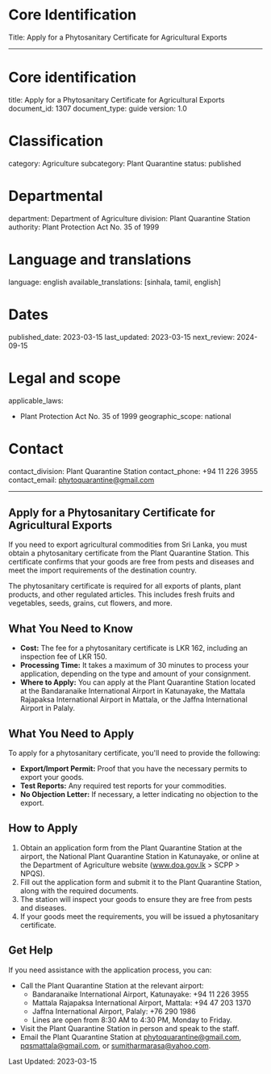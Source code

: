 # Core Identification
Title: Apply for a Phytosanitary Certificate for Agricultural Exports

---
# Core identification
title: Apply for a Phytosanitary Certificate for Agricultural Exports
document_id: 1307
document_type: guide
version: 1.0

# Classification
category: Agriculture
subcategory: Plant Quarantine
status: published

# Departmental
department: Department of Agriculture
division: Plant Quarantine Station
authority: Plant Protection Act No. 35 of 1999

# Language and translations
language: english
available_translations: [sinhala, tamil, english]

# Dates
published_date: 2023-03-15
last_updated: 2023-03-15
next_review: 2024-09-15

# Legal and scope
applicable_laws:
 - Plant Protection Act No. 35 of 1999
geographic_scope: national

# Contact
contact_division: Plant Quarantine Station
contact_phone: +94 11 226 3955
contact_email: phytoquarantine@gmail.com

---

## Apply for a Phytosanitary Certificate for Agricultural Exports

If you need to export agricultural commodities from Sri Lanka, you must obtain a phytosanitary certificate from the Plant Quarantine Station. This certificate confirms that your goods are free from pests and diseases and meet the import requirements of the destination country.

The phytosanitary certificate is required for all exports of plants, plant products, and other regulated articles. This includes fresh fruits and vegetables, seeds, grains, cut flowers, and more.

## What You Need to Know

- **Cost:** The fee for a phytosanitary certificate is LKR 162, including an inspection fee of LKR 150.
- **Processing Time:** It takes a maximum of 30 minutes to process your application, depending on the type and amount of your consignment.
- **Where to Apply:** You can apply at the Plant Quarantine Station located at the Bandaranaike International Airport in Katunayake, the Mattala Rajapaksa International Airport in Mattala, or the Jaffna International Airport in Palaly.

## What You Need to Apply

To apply for a phytosanitary certificate, you'll need to provide the following:

- **Export/Import Permit:** Proof that you have the necessary permits to export your goods.
- **Test Reports:** Any required test reports for your commodities.
- **No Objection Letter:** If necessary, a letter indicating no objection to the export.

## How to Apply

1. Obtain an application form from the Plant Quarantine Station at the airport, the National Plant Quarantine Station in Katunayake, or online at the Department of Agriculture website (www.doa.gov.lk > SCPP > NPQS).
2. Fill out the application form and submit it to the Plant Quarantine Station, along with the required documents.
3. The station will inspect your goods to ensure they are free from pests and diseases.
4. If your goods meet the requirements, you will be issued a phytosanitary certificate.

## Get Help

If you need assistance with the application process, you can:

- Call the Plant Quarantine Station at the relevant airport:
    - Bandaranaike International Airport, Katunayake: +94 11 226 3955
    - Mattala Rajapaksa International Airport, Mattala: +94 47 203 1370
    - Jaffna International Airport, Palaly: +76 290 1986
    - Lines are open from 8:30 AM to 4:30 PM, Monday to Friday.
- Visit the Plant Quarantine Station in person and speak to the staff.
- Email the Plant Quarantine Station at phytoquarantine@gmail.com, pqsmattala@gmail.com, or sumitharmarasa@yahoo.com.

Last Updated: 2023-03-15